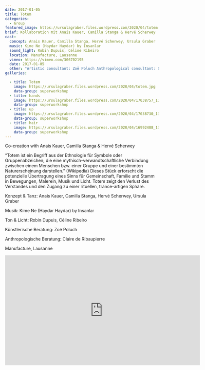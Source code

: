 ```yaml
---
date: 2017-01-05
title: Totem
categories:
  - Group
featured_image: https://ursulagraber.files.wordpress.com/2020/04/totem.jpg?w=1560&h=940&fit=crop
brief: Kollaboration mit Anais Kauer, Camilla Stanga & Hervé Scherwey
cast:
  concept: Anais Kauer, Camilla Stanga, Hervé Scherwey, Ursula Graber
  music: Kime Ne (Haydar Haydar) by Insanlar
  sound_light: Robin Dupuis, Céline Ribeiro
  location: Manufacture, Lausanne
  vimeo: https://vimeo.com/306702195
  date: 2017-01-05
  other: "Artistic consultant: Zoë Poluch Anthropological consultant: Claire de Ribaupierre"
galleries:

  - title: Totem
    image: https://ursulagraber.files.wordpress.com/2020/04/totem.jpg
    data-group: superworkshop
  - title: hands
    image: https://ursulagraber.files.wordpress.com/2020/04/17038757_1309926282406530_5896639958045333217_o.jpg
    data-group: superworkshop
  - title: up
    image: https://ursulagraber.files.wordpress.com/2020/04/17038730_1309926322406526_3742290833211252186_o.jpg
    data-group: superworkshop
  - title: hair
    image: https://ursulagraber.files.wordpress.com/2020/04/16992488_1309926459073179_8615874270323999413_o.jpg
    data-group: superworkshop
---
```


Co-creation with Anais Kauer, Camilla Stanga & Hervé Scherwey

“Totem ist ein Begriff aus der Ethnologie für Symbole oder Gruppenabzeichen, die eine mythisch-verwandtschaftliche Verbindung zwischen einem Menschen bzw. einer Gruppe und einer bestimmten Naturerscheinung darstellen.” (Wikipedia)
Dieses Stück erforscht die potenzielle Übertragung eines Sinns für Gemeinschaft, Familie und Stamm in Bewegungen, Malerein, Musik und Licht. Totem zeigt den Verlust des Verstandes und den Zugang zu einer rituellen, trance-artigen Sphäre.

Konzept & Tanz: Anais Kauer, Camilla Stanga, Hervé Scherwey, Ursula Graber

Musik: Kime Ne (Haydar Haydar) by Insanlar

Ton & Licht: Robin Dupuis, Céline Ribeiro

Künstlerische Beratung: Zoë Poluch

Anthropologische Beratung: Claire de Ribaupierre

Manufacture, Lausanne

<center><iframe title="vimeo-player" src="https://player.vimeo.com/video/306702195" width="640" height="360" frameborder="0" allowfullscreen></iframe></center>


<!--[![Totem](https://i.vimeocdn.com/video/746500438_640.jpg)](https://player.vimeo.com/video/306702195)-->

